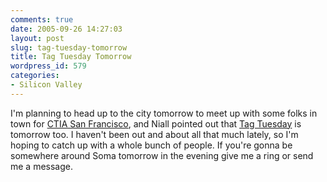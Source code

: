 ```yaml
---
comments: true
date: 2005-09-26 14:27:03
layout: post
slug: tag-tuesday-tomorrow
title: Tag Tuesday Tomorrow
wordpress_id: 579
categories:
- Silicon Valley
---
```


I'm planning to head up to the city tomorrow to meet up with some folks in town for [CTIA San Francisco](http://www.wirelessit.com/), and Niall pointed out that [Tag Tuesday](http://www.tagtuesday.com/index.php/2005/09/23/tag-tuesday-september-meeting/) is tomorrow too.  I haven't been out and about all that much lately, so I'm hoping to catch up with a whole bunch of people. If you're gonna be somewhere around Soma tomorrow in the evening give me a ring or send me a message.
